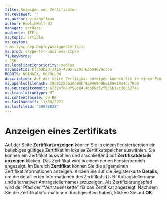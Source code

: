 ```yaml
---
title: Anzeigen von Zertifikaten
ms.reviewer: ''
ms.author: v-mahoffman
author: HowlinWolf-92
manager: serdars
audience: ITPro
ms.topic: article
ms.custom:
- ms.lync.dep.DeployAssignedCertList
ms.prod: skype-for-business-itpro
f1.keywords:
- CSH
ms.localizationpriority: medium
ms.assetid: bfc6db2d-141e-4395-819a-65ba4629ccca
ROBOTS: NOINDEX, NOFOLLOW
description: Auf der Seite Zertifikat anzeigen können Sie in einem Fensterbereich ein beliebiges gültiges Zertifikat im lokalen Zertifikatspeicher auswählen. Sie können ein Zertifikat auswählen und anschließend auf Zertifikatdetails anzeigen klicken. Das Zertifikat wird in einem neuen Fensterbereich angezeigt. Im Bereich Zertifikat können Sie die allgemeinen Zertifikatinformationen anzeigen. Klicken Sie auf die Registerkarte Details, um die detaillierten Informationen des Zertifikats (z. B. Antragstellername und alternativer Antragstellername) anzuzeigen. Der Zertifizierungspfad zeigt den Pfad der Vertrauenskette für das Zertifikat an. Nachdem Sie die Zertifikatinformationen durchgesehen haben, klicken Sie auf OK.
ms.openlocfilehash: 29c8128a63d690bf9a94e949be188e19a4dc78c0
ms.sourcegitcommit: 67324fe43f50c8414bb65c52f5b561ac30b52748
ms.translationtype: MT
ms.contentlocale: de-DE
ms.lasthandoff: 11/08/2021
ms.locfileid: "60848028"
---
```

# <a name="view-certificate"></a>Anzeigen eines Zertifikats
 
Auf der Seite **Zertifikat anzeigen** können Sie in einem Fensterbereich ein beliebiges gültiges Zertifikat im lokalen Zertifikatspeicher auswählen. Sie können ein Zertifikat auswählen und anschließend auf **Zertifikatdetails anzeigen** klicken. Das Zertifikat wird in einem neuen Fensterbereich angezeigt. Im Bereich **Zertifikat** können Sie die allgemeinen Zertifikatinformationen anzeigen. Klicken Sie auf die Registerkarte **Details**, um die detaillierten Informationen des Zertifikats (z. B. Antragstellername und alternativer Antragstellername) anzuzeigen. Als Zertifizierungspfad wird der Pfad der "Vertrauenskette" für das Zertifikat angezeigt. Nachdem Sie die Zertifikatinformationen durchgesehen haben, klicken Sie auf **OK**.
  


